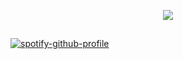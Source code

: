 <p align="center">
  <a href="https://github.com/Wonxen/" target="_blank"><img src="https://lanyard-profile-readme.vercel.app/api/972920818969505875?theme=red&bg=171a1f&animated=true&hideDiscrim=false&borderRadius=10px&locale=true"/></a>
  
  <h2 align="center"></h2>
<p align="center">

  [![spotify-github-profile](https://spotify-github-profile.vercel.app/api/view?uid=bhf01syvx5h4s1v3jqriy5cey&cover_image=true&theme=default)](https://github.com/kittinan/spotify-github-profile)
  
</p>
